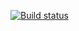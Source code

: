 [![Build status](https://ci.appveyor.com/api/projects/status/71q74u4lj4tlqhm6?svg=true)](https://ci.appveyor.com/project/APakaeva/api-ci)